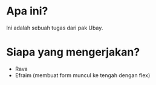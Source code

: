 # Apa ini?
Ini adalah sebuah tugas dari pak Ubay.

# Siapa yang mengerjakan?
- Rava
- Efraim (membuat form muncul ke tengah dengan flex)
